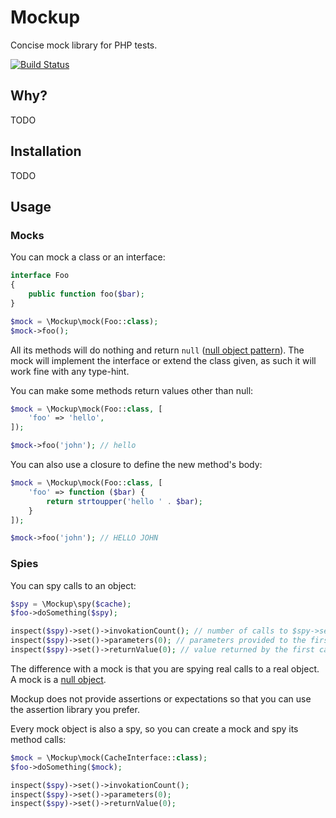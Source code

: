 # Mockup

Concise mock library for PHP tests.

[![Build Status](https://img.shields.io/travis/mnapoli/mockup.svg?style=flat-square)](https://travis-ci.org/mnapoli/mockup)

## Why?

TODO

## Installation

TODO

## Usage

### Mocks

You can mock a class or an interface:

```php
interface Foo
{
    public function foo($bar);
}

$mock = \Mockup\mock(Foo::class);
$mock->foo();
```

All its methods will do nothing and return `null` ([null object pattern](https://en.wikipedia.org/wiki/Null_Object_pattern)). The mock will implement the interface or extend the class given, as such it will work fine with any type-hint.

You can make some methods return values other than null:

```php
$mock = \Mockup\mock(Foo::class, [
    'foo' => 'hello',
]);

$mock->foo('john'); // hello
```

You can also use a closure to define the new method's body:

```php
$mock = \Mockup\mock(Foo::class, [
    'foo' => function ($bar) {
        return strtoupper('hello ' . $bar);
    }
]);

$mock->foo('john'); // HELLO JOHN
```

### Spies

You can spy calls to an object:

```php
$spy = \Mockup\spy($cache);
$foo->doSomething($spy);

inspect($spy)->set()->invokationCount(); // number of calls to $spy->set()
inspect($spy)->set()->parameters(0); // parameters provided to the first call to $spy->set()
inspect($spy)->set()->returnValue(0); // value returned by the first call to $spy->set()
```

The difference with a mock is that you are spying real calls to a real object. A mock is a [null object](https://en.wikipedia.org/wiki/Null_Object_pattern).

Mockup does not provide assertions or expectations so that you can use the assertion library you prefer.

Every mock object is also a spy, so you can create a mock and spy its method calls:

```php
$mock = \Mockup\mock(CacheInterface::class);
$foo->doSomething($mock);

inspect($spy)->set()->invokationCount();
inspect($spy)->set()->parameters(0);
inspect($spy)->set()->returnValue(0);
```
